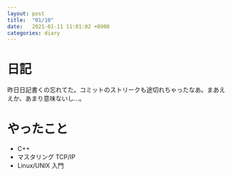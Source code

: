 ```yaml
---
layout: post
title:  "01/10"
date:   2021-01-11 11:01:02 +0900
categories: diary
---
```

# 日記

昨日日記書くの忘れてた。コミットのストリークも途切れちゃったなあ。まあええか、あまり意味ないし...。

# やったこと

- C++
- マスタリング TCP/IP
- Linux/UNIX 入門